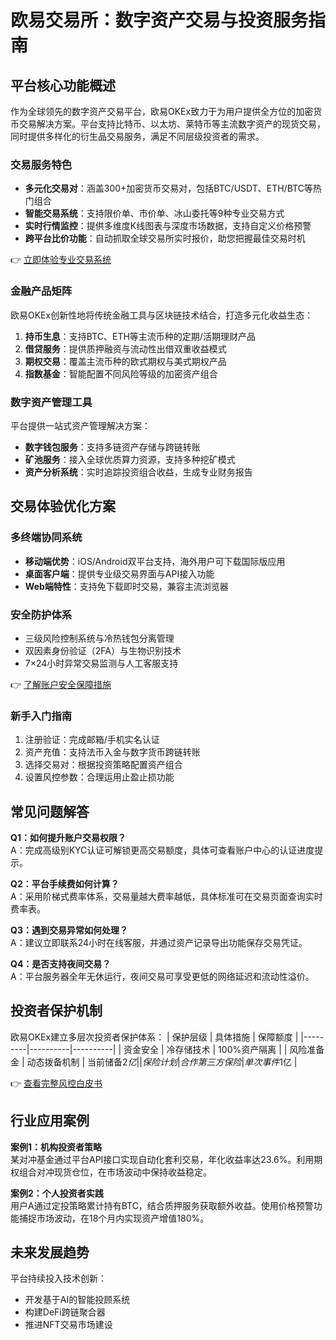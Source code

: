 # 欧易交易所：数字资产交易与投资服务指南

## 平台核心功能概述

作为全球领先的数字资产交易平台，欧易OKEx致力于为用户提供全方位的加密货币交易解决方案。平台支持比特币、以太坊、莱特币等主流数字资产的现货交易，同时提供多样化的衍生品交易服务，满足不同层级投资者的需求。

### 交易服务特色
- **多元化交易对**：涵盖300+加密货币交易对，包括BTC/USDT、ETH/BTC等热门组合
- **智能交易系统**：支持限价单、市价单、冰山委托等9种专业交易方式
- **实时行情监控**：提供多维度K线图表与深度市场数据，支持自定义价格预警
- **跨平台比价功能**：自动抓取全球交易所实时报价，助您把握最佳交易时机

👉 [立即体验专业交易系统](https://bit.ly/okx_welcome)

### 金融产品矩阵
欧易OKEx创新性地将传统金融工具与区块链技术结合，打造多元化收益生态：
1. **持币生息**：支持BTC、ETH等主流币种的定期/活期理财产品
2. **借贷服务**：提供质押融资与流动性出借双重收益模式
3. **期权交易**：覆盖主流币种的欧式期权与美式期权产品
4. **指数基金**：智能配置不同风险等级的加密资产组合

### 数字资产管理工具
平台提供一站式资产管理解决方案：
- **数字钱包服务**：支持多链资产存储与跨链转账
- **矿池服务**：接入全球优质算力资源，支持多种挖矿模式
- **资产分析系统**：实时追踪投资组合收益，生成专业财务报告

## 交易体验优化方案

### 多终端协同系统
- **移动端优势**：iOS/Android双平台支持，海外用户可下载国际版应用
- **桌面客户端**：提供专业级交易界面与API接入功能
- **Web端特性**：支持免下载即时交易，兼容主流浏览器

### 安全防护体系
- 三级风险控制系统与冷热钱包分离管理
- 双因素身份验证（2FA）与生物识别技术
- 7×24小时异常交易监测与人工客服支持

👉 [了解账户安全保障措施](https://bit.ly/okx_welcome)

### 新手入门指南
1. 注册验证：完成邮箱/手机实名认证
2. 资产充值：支持法币入金与数字货币跨链转账
3. 选择交易对：根据投资策略配置资产组合
4. 设置风控参数：合理运用止盈止损功能

## 常见问题解答

**Q1：如何提升账户交易权限？**  
A：完成高级别KYC认证可解锁更高交易额度，具体可查看账户中心的认证进度提示。

**Q2：平台手续费如何计算？**  
A：采用阶梯式费率体系，交易量越大费率越低，具体标准可在交易页面查询实时费率表。

**Q3：遇到交易异常如何处理？**  
A：建议立即联系24小时在线客服，并通过资产记录导出功能保存交易凭证。

**Q4：是否支持夜间交易？**  
A：平台服务器全年无休运行，夜间交易可享受更低的网络延迟和流动性溢价。

## 投资者保护机制

欧易OKEx建立多层次投资者保护体系：
| 保护层级 | 具体措施 | 保障额度 |
|---------|----------|----------|
| 资金安全 | 冷存储技术 | 100%资产隔离 |
| 风险准备金 | 动态拨备机制 | 当前储备$2亿 |
| 保险计划 | 合作第三方保险 | 单次事件$1亿 |

👉 [查看完整风控白皮书](https://bit.ly/okx_welcome)

## 行业应用案例

**案例1：机构投资者策略**  
某对冲基金通过平台API接口实现自动化套利交易，年化收益率达23.6%。利用期权组合对冲现货仓位，在市场波动中保持收益稳定。

**案例2：个人投资者实践**  
用户A通过定投策略累计持有BTC，结合质押服务获取额外收益。使用价格预警功能捕捉市场波动，在18个月内实现资产增值180%。

## 未来发展趋势

平台持续投入技术创新：
- 开发基于AI的智能投顾系统
- 构建DeFi跨链聚合器
- 推进NFT交易市场建设